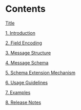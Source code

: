 Contents
========

[Title](00Title.md)

[1. Introduction](01Introduction.md)

[2. Field Encoding](02FieldEncoding.md)

[3. Message Structure](03MessageStructure.md)

[4. Message Schema](04MessageSchema.md)

[5. Schema Extension Mechanism](05SchemaExtensionMechanism.md)

[6. Usage Guidelines](06UsageGuidelines.md)

[7. Examples](07Examples.md)

[8. Release Notes](08ReleaseNotes.md)
